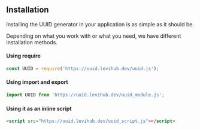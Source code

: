 ## Installation
Installing the UUID generator in your application is as simple as it should be.

Depending on what you work with or what you need, we have different installation methods.

#### Using require

[//]: # (Install my-project with npm)
[//]: # (```bash)
[//]: # (  npm install my-project)
[//]: # (  cd my-project)
[//]: # (```)

```javascript
const UUID = require('https://uuid.levihub.dev/uuid.js');
```

#### Using import and export

```javascript
import UUID from 'https://uuid.levihub.dev/uuid_module.js';
```

#### Using it as an inline script

```html
<script src="https://uuid.levihub.dev/uuid_script.js"></script>